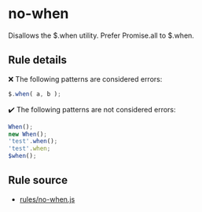 # no-when

Disallows the $.when utility. Prefer Promise.all to $.when.

## Rule details

❌ The following patterns are considered errors:
```js
$.when( a, b );
```

✔️ The following patterns are not considered errors:
```js
When();
new When();
'test'.when();
'test'.when;
$when();
```
## Rule source

* [rules/no-when.js](../rules/no-when.js)
